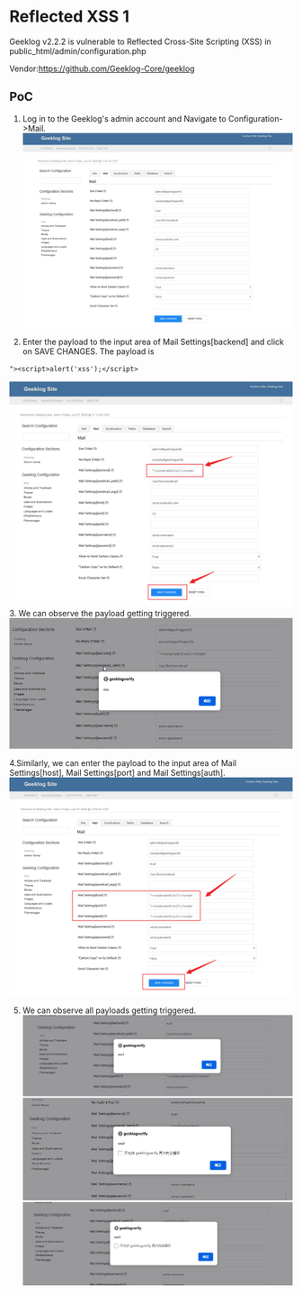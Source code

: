 # Reflected XSS 1
Geeklog v2.2.2 is vulnerable to Reflected Cross-Site Scripting (XSS) in public_html/admin/configuration.php

Vendor:https://github.com/Geeklog-Core/geeklog

## PoC
1. Log in to the Geeklog's admin account and Navigate to Configuration->Mail.
![Config_mail](https://github.com/CrownZTX/reflectedxss1/blob/main/images/geeklog_config_mail.png)

2. Enter the payload to the input area of Mail Settings[backend] and click on SAVE CHANGES. The payload is
~~~
"><script>alert('xss');</script>
~~~
![bankend_inject](https://github.com/CrownZTX/reflectedxss1/blob/main/images/geeklog_bankend_inject.png)
3. We can observe the payload getting triggered.
![bankend_reflect](https://github.com/CrownZTX/reflectedxss1/blob/main/images/geeklog_bankend_reflect.png)

4.Similarly, we can enter the payload to the input area of Mail Settings[host], Mail Settings[port] and Mail Settings[auth].
![hpa_inject](https://github.com/CrownZTX/reflectedxss1/blob/main/images/host_port_auth_inject.png)

5. We can observe all payloads getting triggered.
![host_reflect](https://github.com/CrownZTX/reflectedxss1/blob/main/images/host_reflect.png)
![port_reflect](https://github.com/CrownZTX/reflectedxss1/blob/main/images/port_reflect.png)
![anth_reflect](https://github.com/CrownZTX/reflectedxss1/blob/main/images/anth_reflect.png)
